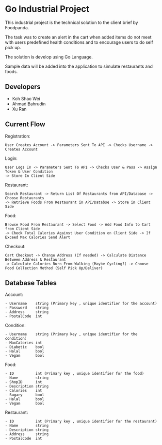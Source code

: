 # Go Industrial Project
This industrial project is the technical solution to the client brief by Foodpanda.

The task was to create an alert in the cart when added items do not meet with users predefined health conditions and to encourage users to do self pick up.

The solution is develop using Go Language.

Sample data will be added into the application to simulate restaurants and foods.

## Developers
- Koh Shao Wei
- Ahmad Bahrudin
- Xu Ran

## Current Flow

Registration:
```
User Creates Account -> Parameters Sent To API -> Checks Username -> Creates Account
```
Login:
```
User Logs In -> Parameters Sent To API -> Checks User & Pass -> Assign Token & User Condition
-> Store In Client Side
```
Restaurant:
```
Search Restaurant -> Return List Of Restaurants from API/Database -> Choose Restaurants 
-> Retrieve Foods From Restaurant in API/Databse -> Store in Client Side
```
Food:
```
Browse Food From Restaurant -> Select Food -> Add Food Info to Cart from Client Side 
-> Check Total Calories Against User Condition on Client Side -> If Exceed Max Calories Send Alert
```
Checkout:
```
Cart Checkout -> Change Address (If needed) -> Calculate Distance Between Address & Restaurant 
-> Calculate Calories Burn From Walking (Maybe Cycling?) -> Choose Food Collection Method (Self Pick Up/Deliver)
```

## Database Tables

Account:

    - Username    string (Primary key , unique identifier for the account)
    - Password    string
    - Address     string
    - PostalCode  int

Condition:

    - Username    string (Primary key , unique identifier for the condition)
    - MaxCalories int
    - Diabetic    bool
    - Halal       bool
    - Vegan       bool

Food:

    - ID          int (Primary key , unique identifier for the food)
    - Name        string
    - ShopID      int
    - Description string
    - Calories    int
    - Sugary      bool
    - Halal       bool
    - Vegan       bool

Restaurant:

    - ID          int (Primary key , unique identifier for the restaurant)
    - Name        string
    - Description string
    - Address     string
    - PostalCode  int
